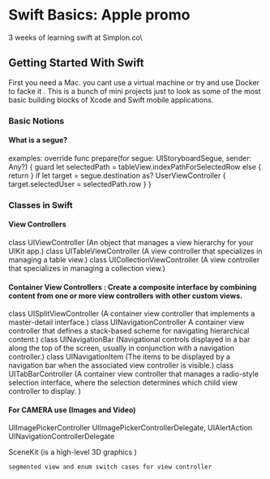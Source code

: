 # Swift Basics: Apple promo 

3 weeks of learning swift at Simplon.co\

## Getting Started With Swift

First you need a Mac. you cant use a virtual machine or try and use Docker to facke it . This is a bunch of mini projects just to look as some of the most basic building blocks of Xcode and Swift mobile applications.

### Basic Notions

#### What is a segue?


examples:
override func prepare(for segue: UIStoryboardSegue, sender: Any?) {
    guard let selectedPath = tableView.indexPathForSelectedRow else { return }
    if let target = segue.destination as? UserViewController {
    target.selectedUser = selectedPath.row
        }
    }



### Classes in Swift
####   View Controllers
class UIViewController  (An object that manages a view hierarchy for your UIKit app.)
class UITableViewController (A view controller that specializes in managing a table view.)
class UICollectionViewController (A view controller that specializes in managing a collection view.)

#### Container View Controllers :  Create a composite interface by combining content from one or more view controllers with other custom views.
class UISplitViewController (A container view controller that implements a master-detail interface.)
class UINavigationController  A container view controller that defines a stack-based scheme for navigating hierarchical content.)
class UINavigationBar  (Navigational controls displayed in a bar along the top of the screen, usually in conjunction with a navigation controller.)
class UINavigationItem  (The items to be displayed by a navigation bar when the associated view controller is visible.)
class UITabBarController (A container view controller that manages a radio-style selection interface, where the selection determines which child view controller to display. )


#### For CAMERA use (Images and Video)
UIImagePickerController 
UIImagePickerControllerDelegate, UIAlertAction
UINavigationControllerDelegate

SceneKit (is a high-level 3D graphics )
```
segmented view and enum switch cases for view controller
```
